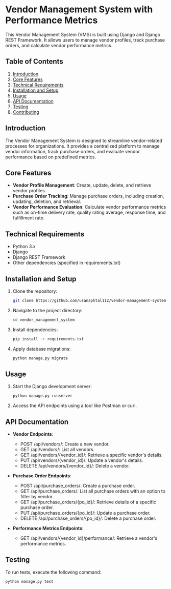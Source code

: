 # Vendor Management System with Performance Metrics

This Vendor Management System (VMS) is built using Django and Django REST Framework. It allows users to manage vendor profiles, track purchase orders, and calculate vendor performance metrics.

## Table of Contents

1. [Introduction](#introduction)
2. [Core Features](#core-features)
3. [Technical Requirements](#technical-requirements)
4. [Installation and Setup](#installation-and-setup)
5. [Usage](#usage)
6. [API Documentation](#api-documentation)
7. [Testing](#testing)
8. [Contributing](#contributing)

## Introduction

The Vendor Management System is designed to streamline vendor-related processes for organizations. It provides a centralized platform to manage vendor information, track purchase orders, and evaluate vendor performance based on predefined metrics.

## Core Features

- **Vendor Profile Management**: Create, update, delete, and retrieve vendor profiles.
- **Purchase Order Tracking**: Manage purchase orders, including creation, updating, deletion, and retrieval.
- **Vendor Performance Evaluation**: Calculate vendor performance metrics such as on-time delivery rate, quality rating average, response time, and fulfillment rate.

## Technical Requirements

- Python 3.x
- Django
- Django REST Framework
- Other dependencies (specified in requirements.txt)

## Installation and Setup

1. Clone the repository:

   ```bash
   git clone https://github.com/usanaphtal112/vendor-management-system.git
   ```

2. Navigate to the project directory:

   ```bash
   cd vendor_management_system
   ```

3. Install dependencies:

   ```bash
   pip install -r requirements.txt
   ```

4. Apply database migrations:
   ```bash
   python manage.py migrate
   ```

## Usage

1. Start the Django development server:

   ```bash
   python manage.py runserver
   ```

2. Access the API endpoints using a tool like Postman or curl.

## API Documentation

- **Vendor Endpoints**:

  - POST /api/vendors/: Create a new vendor.
  - GET /api/vendors/: List all vendors.
  - GET /api/vendors/{vendor_id}/: Retrieve a specific vendor's details.
  - PUT /api/vendors/{vendor_id}/: Update a vendor's details.
  - DELETE /api/vendors/{vendor_id}/: Delete a vendor.

- **Purchase Order Endpoints**:

  - POST /api/purchase_orders/: Create a purchase order.
  - GET /api/purchase_orders/: List all purchase orders with an option to filter by vendor.
  - GET /api/purchase_orders/{po_id}/: Retrieve details of a specific purchase order.
  - PUT /api/purchase_orders/{po_id}/: Update a purchase order.
  - DELETE /api/purchase_orders/{po_id}/: Delete a purchase order.

- **Performance Metrics Endpoints**:

  - GET /api/vendors/{vendor_id}/performance/: Retrieve a vendor's performance metrics.

## Testing

To run tests, execute the following command:

```bash
python manage.py test
```

